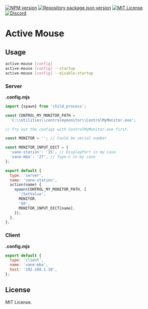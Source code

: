 [![NPM version](https://img.shields.io/npm/v/active-mouse?color=%23cb3837&style=flat-square)](https://www.npmjs.com/package/active-mouse)
[![Repository package.json version](https://img.shields.io/github/package-json/v/vilic/active-mouse?color=%230969da&label=repo&style=flat-square)](./package.json)
[![MIT License](https://img.shields.io/badge/license-MIT-999999?style=flat-square)](./LICENSE)
[![Discord](https://img.shields.io/badge/chat-discord-5662f6?style=flat-square)](https://discord.gg/vanVrDwSkS)

# Active Mouse

## Usage

```sh
active-mouse [config]
active-mouse [config] --startup
active-mouse [config] --disable-startup
```

### Server

**.config.mjs**

```js
import {spawn} from 'child_process';

const CONTROL_MY_MONITOR_PATH =
  'C:\\Utilities\\controlmymonitor\\ControlMyMonitor.exe';

// Try out the configs with ControlMyMonitor.exe first.

const MONITOR = ''; // Could be serial number

const MONITOR_INPUT_DICT = {
  'vane-station': '15', // DisplayPort in my case
  'vane-mba': '27', // Type-C in my case
};

export default {
  type: 'server',
  name: 'vane-station',
  action(name) {
    spawn(CONTROL_MY_MONITOR_PATH, [
      '/SetValue',
      MONITOR,
      '60',
      MONITOR_INPUT_DICT[name],
    ]);
  },
};
```

### Client

**.config.mjs**

```js
export default {
  type: 'client',
  name: 'vane-mba',
  host: '192.168.1.10',
};
```

## License

MIT License.
